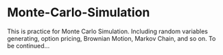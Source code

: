 # Monte-Carlo-Simulation
This is practice for Monte Carlo Simulation. Including random variables generating, option pricing, Brownian Motion, Markov Chain, and so on. To be continued...
